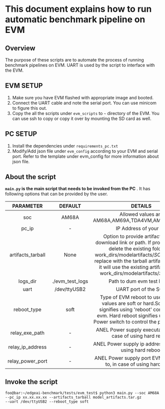 # This document explains how to run automatic benchmark pipeline on EVM

## Overview
The purpose of these scripts are to automate the process of running benchmark pipelines on EVM. UART is used by the script to interface with the EVM.

## EVM SETUP
1. Make sure you have EVM flashed with appropriate image and booted.
2. Connect the UART cable and note the serial port. You can use minicom to figure this out.
3. Copy the all the scripts under ``evm_scripts`` to ``~`` directory of the EVM. You can use ssh to copy or copy it over by mounting the SD card as well.

## PC SETUP
1. Install the dependencies under ``requirements_pc.txt``
2. Modify/Add json file under ``evm_config`` according to your EVM and serial port. Refer to the template under evm_config for more information about json file.


## About the script

**``main.py`` is the main script that needs to be invoked from the PC** . It has following options that can be provided by the user.

| PARAMETER | DEFAULT | DETAILS |
| :---:     | :---:   | :---:   |
| soc|AM68A|Allowed values are AM68A,AM69A,TDA4VM,AM62A,AM67A|
| pc_ip|-| IP Address of your PC |
| artifacts_tarball|None|Option to provide artifacts tarball download link or path. If provided, it will delete the existing folders in work_dirs/modelartifacts/*SOC*/8bits and replace with the tarball artifacts. If None, it will use the existing artifacts under work_dirs/modelartifacts/*SOC*/8bits|
| logs_dir|./evm_test_logs|Path to dum evm test logs in|
| uart|/dev/ttyUSB2|UART port of the SOC|
| reboot_type|soft|Type of EVM reboot to use. Allowed values are soft or hard.Soft reboot signifies using 'reboot' command on evm. Hard reboot signifies using ANEL Power switch to control the power supply |
| relay_exe_path|-| ANEL Power supply executable, path in case of using hard reboot |
| relay_ip_address|-| ANEL Power supply ip address, in case of using hard reboot |
| relay_power_port|-| ANEL Power supply port EVM is connect to, in case of using hard reboot |

## Invoke the script

```console
foo@bar:~/edgeai-benchmark/tests/evm_test$ python3 main.py --soc AM68A --pc_ip xx.xx.xx.xx --artifacts_tarball model_artifacts.tar.gz
--uart /dev/ttyUSB2 --reboot_type soft
```